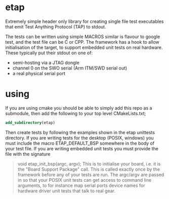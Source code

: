 # etap

Extremely simple header only library for creating single file test executables that emit Test Anything Protocol (TAP) to stdout.

The tests can be written using simple MACROS similar is flavour to google test, and the test file can be C or CPP.  The framework has a hook to allow initialisation of the target, to support embedded unit tests on real hardware.  These typically put their stdout on one of:
  *  semi-hosting via a JTAG dongle
  *  channel 0 on the SWO serial (Arm ITM/SWD serial out)
  *  a real physical serial port

# using
If you are using cmake you should be able to simply add this repo as a
submodule, then add the following to your top level CMakeLists.txt;
``` cmake
add_subdirectory(etap)
```
Then create tests by following the examples shown in the etap unittests
directory.  If you are writing tests for the desktop (POSIX, windows) you must
include the macro ETAP_DEFAULT_BSP somewhere in the body of your test file.  If
you are writing embedded unit tests you must provide the file with the signature
  > void etap_init_bsp(argc, argv);
This is to initialise your board, i.e. it is the "Board Support Package" call.
This is called exactly once by the framework before any of your tests are run.
The argc/argv are passed in so that your POSIX unit tests can get access to command
line arguments, to for instance map serial ports device names for hardware
driver unit tests that talk to real gear.
